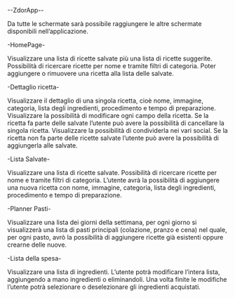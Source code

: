 --ZdorApp--

Da tutte le schermate sarà possibile raggiungere le altre schermate disponibili nell’applicazione.

-HomePage-

Visualizzare una lista di ricette salvate più una lista di ricette suggerite. Possibilità di ricercare ricette per nome e tramite filtri di categoria. Poter aggiungere o rimuovere una ricetta alla lista delle salvate.

-Dettaglio ricetta-

Visualizzare il dettaglio di una singola ricetta, cioè nome, immagine, categoria, lista degli ingredienti, procedimento e tempo di preparazione. Visualizzare la possibilità di modificare ogni campo della ricetta. Se la ricetta fa parte delle salvate l’utente può avere la possibilità di cancellare la singola ricetta. Visualizzare la possibilità di condividerla nei vari social. Se la ricetta non fa parte delle ricette salvate l’utente può avere la possibilità di aggiungerla alle salvate.

-Lista Salvate-

Visualizzare una lista di ricette salvate. Possibilità di ricercare ricette per nome e tramite filtri di categoria. L’utente avrà la possibilità di aggiungere una nuova ricetta con nome, immagine, categoria, lista degli ingredienti, procedimento e tempo di preparazione.

-Planner Pasti-

Visualizzare una lista dei giorni della settimana, per ogni giorno si visualizzerà una lista di pasti principali (colazione, pranzo e cena) nel quale, per ogni pasto, avrò la possibilità di aggiungere ricette già esistenti oppure crearne delle nuove.

-Lista della spesa-

Visualizzare una lista di ingredienti. L’utente potrà modificare l’intera lista, aggiungendo a mano ingredienti o eliminandoli. Una volta finite le modifiche l’utente potrà selezionare o deselezionare gli ingredienti acquistati.